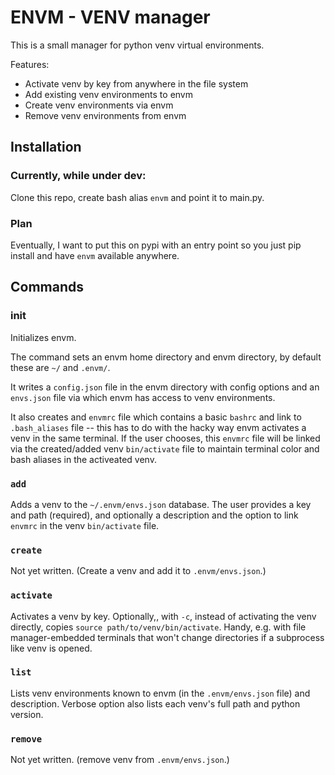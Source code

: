# ENVM - VENV manager

This is a small manager for python venv virtual environments.

Features:

- Activate venv by key from anywhere in the file system
- Add existing venv environments to envm
- Create venv environments via envm
- Remove venv environments from envm

## Installation

### Currently, while under dev:

Clone this repo, create bash alias `envm` and point it to main.py.

### Plan

Eventually, I want to put this on pypi with an entry point so you just pip install and have `envm` available anywhere.


## Commands

### init

Initializes envm. 

The command sets an envm home directory and envm directory, by default these are `~/` and `.envm/`.

It writes a `config.json` file in the envm directory with config options and an `envs.json` file via which envm has access to venv environments.

It also creates and `envmrc` file which contains a basic `bashrc` and link to `.bash_aliases` file -- this has to do with the hacky way envm activates a venv in the same terminal. If the user chooses, this `envmrc` file will be linked via the created/added venv `bin/activate` file to maintain terminal color and bash aliases in the activeated venv.

### `add`

Adds a venv to the `~/.envm/envs.json` database. The user provides a key and path (required), and optionally a description and the option to link `envmrc` in the venv `bin/activate` file.

### `create`

Not yet written. (Create a venv and add it to `.envm/envs.json`.)

### `activate`

Activates a venv by key. Optionally,, with `-c`, instead of activating the venv directly, copies `source path/to/venv/bin/activate`. Handy, e.g. with file manager-embedded terminals that won't change directories if a subprocess like venv is opened.

### `list`

Lists venv environments known to envm (in the `.envm/envs.json` file) and description. Verbose option also lists each venv's full path and python version.

### `remove`

Not yet written. (remove venv from `.envm/envs.json`.)